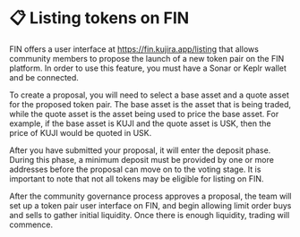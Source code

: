 # 📋 Listing tokens on FIN

FIN offers a user interface at https://fin.kujira.app/listing that allows community members to propose the launch of a new token pair on the FIN platform. In order to use this feature, you must have a Sonar or Keplr wallet and be connected.

To create a proposal, you will need to select a base asset and a quote asset for the proposed token pair. The base asset is the asset that is being traded, while the quote asset is the asset being used to price the base asset. For example, if the base asset is KUJI and the quote asset is USK, then the price of KUJI would be quoted in USK.

After you have submitted your proposal, it will enter the deposit phase. During this phase, a minimum deposit must be provided by one or more addresses before the proposal can move on to the voting stage. It is important to note that not all tokens may be eligible for listing on FIN.

After the community governance process approves a proposal, the team will set up a token pair user interface on FIN, and begin allowing limit order buys and sells to gather initial liquidity. Once there is enough liquidity, trading will commence.
